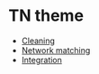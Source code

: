 # TN theme

* [Cleaning](https://github.com/openmapsforeurope2/OME2/blob/main/docs/prod/network_matching/steps/cleaning.md)
* [Network matching](https://github.com/openmapsforeurope2/OME2/blob/main/docs/prod/network_matching/steps/matching.md)
* [Integration](https://github.com/openmapsforeurope2/OME2/blob/main/docs/prod/network_matching/steps/integration.md)